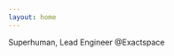 ```yaml
---
layout: home
---
```


Superhuman, Lead Engineer @Exactspace 
<!--Open sourcing my way out, [know more](./about) 📈 -->
<!--🦋 Open sourcing my way out, [know more](./about). 📈-->

<!--Projects page -->
